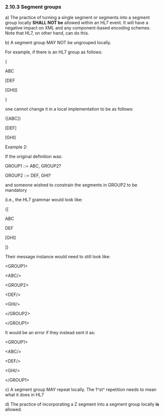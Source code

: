 ### 2.10.3 Segment groups

a) The practice of turning a single segment or segments into a segment group locally **SHALL NOT be** allowed within an HL7 event. It will have a negative impact on XML and any component-based encoding schemes. Note that HL7, on other hand, can do this.

b) A segment group MAY NOT be ungrouped locally.

For example, if there is an HL7 group as follows:

\{

ABC

[DEF

[GHI]]

}

one cannot change it in a local implementation to be as follows:

\{[ABC]}

[DEF]

[GHI]

Example 2:

If the original definition was:

GROUP1 ::= ABC, GROUP2?

GROUP2 ::= DEF, GHI?

and someone wished to constrain the segments in GROUP2 to be mandatory

(i.e., the HL7 grammar would look like:

\{[

ABC

DEF

[GHI]

]}

Their message instance would need to still look like:

&lt;GROUP1>

&lt;ABC/>

&lt;GROUP2>

&lt;DEF/>

&lt;GHI/>

&lt;/GROUP2>

&lt;/GROUP1>

It would be an error if they instead sent it as:

&lt;GROUP1>

&lt;ABC/>

&lt;DEF/>

&lt;GHI/>

&lt;/GROUP1>

c) A segment group MAY repeat locally. The 1^st^ repetition needs to mean what it does in HL7

d) The practice of incorporating a Z segment into a segment group locally **is** allowed.
